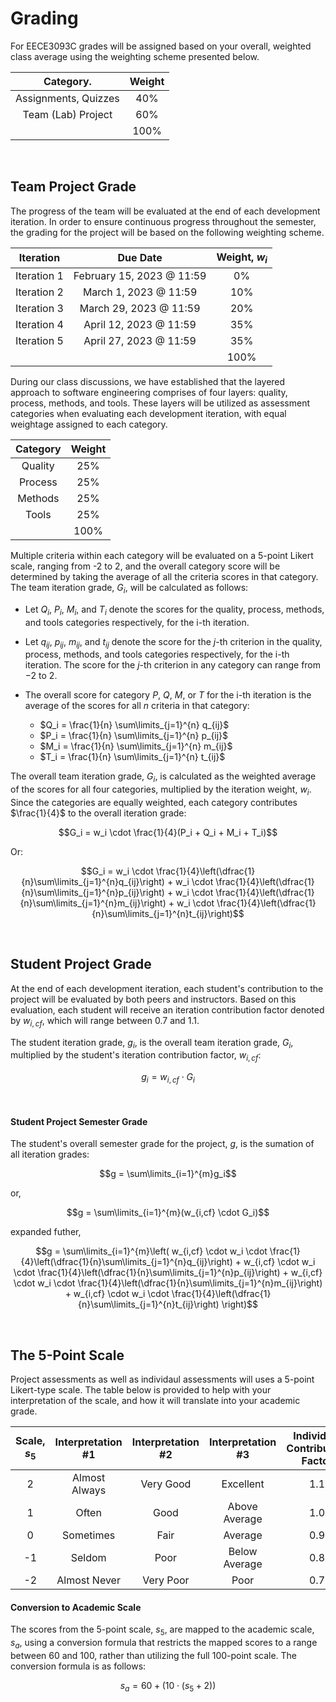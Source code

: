 # Grading

For EECE3093C grades will be assigned based on your overall, weighted class average using the weighting scheme presented below.

| Category.            | Weight |
|:--------------------:|:------:|
| Assignments, Quizzes | 40%    |
| Team (Lab) Project   | 60%    |
|                      | 100%   |


<br/>

## Team Project Grade

The progress of the team will be evaluated at the end of each development iteration. In order to ensure continuous progress throughout the semester, the grading for the project will be based on the following weighting scheme.


| Iteration   | Due Date                  | Weight, $w_i$ |
|:-----------:|:-------------------------:|:------:|
| Iteration 1 | February 15, 2023 @ 11:59 |  0%    |
| Iteration 2 | March 1, 2023 @ 11:59     | 10%    |
| Iteration 3 | March 29, 2023 @ 11:59    | 20%    |
| Iteration 4 | April 12, 2023 @ 11:59    | 35%    |
| Iteration 5 | April 27, 2023 @ 11:59    | 35%    |
|             |                           | 100%   |


During our class discussions, we have established that the layered approach to software engineering comprises of four layers: quality, process, methods, and tools. These layers will be utilized as assessment categories when evaluating each development iteration, with equal weightage assigned to each category.


| Category | Weight |
|:--------:|:------:|
| Quality  | 25%    |
| Process  | 25%    |
| Methods  | 25%    |
| Tools    | 25%    |
|          | 100%   |


Multiple criteria within each category will be evaluated on a 5-point Likert scale, ranging from -2 to 2, and the overall category score will be determined by taking the average of all the criteria scores in that category. The team iteration grade, $G_i$, will be calculated as follows:

- Let $Q_i$, $P_i$, $M_i$, and $T_i$ denote the scores for the quality, process, methods, and tools categories respectively, for the i-th iteration.
- Let $q_{ij}$, $p_{ij}$, $m_{ij}$, and $t_{ij}$ denote the score for the $j$-th criterion in the quality, process, methods, and tools categories respectively, for the i-th iteration.  The score for the $j$-th criterion in any category can range from $-2$ to $2$.
- The overall score for category $P$, $Q$, $M$, or $T$ for the i-th iteration is the average of the scores for all $n$ criteria in that category:

  - $Q_i = \frac{1}{n} \sum\limits_{j=1}^{n} q_{ij}$
  - $P_i = \frac{1}{n} \sum\limits_{j=1}^{n} p_{ij}$
  - $M_i = \frac{1}{n} \sum\limits_{j=1}^{n} m_{ij}$
  - $T_i = \frac{1}{n} \sum\limits_{j=1}^{n} t_{ij}$

The overall team iteration grade, $G_i$, is calculated as the weighted average of the scores for all four categories, multiplied by the iteration weight, $w_i$.  Since the categories are equally weighted, each category contributes $\frac{1}{4}$ to the overall iteration grade:

$$G_i = w_i \cdot \frac{1}{4}(P_i + Q_i + M_i + T_i)$$

Or:

$$G_i = w_i \cdot \frac{1}{4}\left(\dfrac{1}{n}\sum\limits_{j=1}^{n}q_{ij}\right) + w_i \cdot \frac{1}{4}\left(\dfrac{1}{n}\sum\limits_{j=1}^{n}p_{ij}\right) + w_i \cdot \frac{1}{4}\left(\dfrac{1}{n}\sum\limits_{j=1}^{n}m_{ij}\right) + w_i \cdot \frac{1}{4}\left(\dfrac{1}{n}\sum\limits_{j=1}^{n}t_{ij}\right)$$

<br/>

## Student Project Grade 

At the end of each development iteration, each student's contribution to the project will be evaluated by both peers and instructors. Based on this evaluation, each student will receive an iteration contribution factor denoted by $w_{i,cf}$, which will range between 0.7 and 1.1.

The student iteration grade, $g_i$, is the overall team iteration grade, $G_i$, multiplied by the student's iteration contribution factor, $w_{i,cf}$:

$$g_i = w_{i,cf} \cdot G_i$$

<br/>

#### Student Project Semester Grade 

The student's overall semester grade for the project, $g$, is the sumation of all iteration grades:

$$g = \sum\limits_{i=1}^{m}g_i$$

or, 

$$g = \sum\limits_{i=1}^{m}(w_{i,cf} \cdot G_i)$$

expanded futher,

$$g = \sum\limits_{i=1}^{m}\left( w_{i,cf} \cdot w_i \cdot \frac{1}{4}\left(\dfrac{1}{n}\sum\limits_{j=1}^{n}q_{ij}\right) + w_{i,cf} \cdot w_i \cdot \frac{1}{4}\left(\dfrac{1}{n}\sum\limits_{j=1}^{n}p_{ij}\right) + w_{i,cf} \cdot w_i \cdot \frac{1}{4}\left(\dfrac{1}{n}\sum\limits_{j=1}^{n}m_{ij}\right) + w_{i,cf} \cdot w_i \cdot \frac{1}{4}\left(\dfrac{1}{n}\sum\limits_{j=1}^{n}t_{ij}\right) \right)$$


<br/>

## The 5-Point Scale

Project assessments as well as individaul assessments will uses a 5-point Likert-type scale.  The table below is provided to help with your interpretation of the scale, and how it will translate into your academic grade.

| Scale, $s_5$ | Interpretation #1 | Interpretation #2 | Interpretation #3 | Individual Contribution Factor | Academic Scale, $s_a$ | 
|:--:|:--:|:--:|:--:|:--:|:--:|
| 2 | Almost Always | Very Good | Excellent | 1.1 | 100 |
| 1 | Often | Good | Above Average | 1.0 | 90 |
| 0 | Sometimes | Fair | Average | 0.9 | 80 |
|-1 | Seldom | Poor | Below Average | 0.8 | 70 |
|-2 | Almost Never | Very Poor | Poor | 0.7 | 60 |


#### Conversion to Academic Scale

The scores from the 5-point scale, $s_5$, are mapped to the academic scale, $s_a$, using a conversion formula that restricts the mapped scores to a range between 60 and 100, rather than utilizing the full 100-point scale. The conversion formula is as follows:

$$s_a = 60 + (10 \cdot (s_5 + 2))$$



